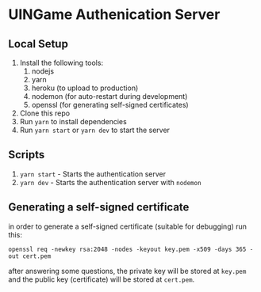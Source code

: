# UINGame Authenication Server

## Local Setup
1. Install the following tools:
    1. nodejs
    2. yarn
    3. heroku (to upload to production)
    4. nodemon (for auto-restart during development)
    5. openssl (for generating self-signed certificates)
2. Clone this repo
3. Run `yarn` to install dependencies
4. Run `yarn start` or `yarn dev` to start the server

## Scripts
1. `yarn start` - Starts the authentication server
2. `yarn dev` - Starts the authentication server with `nodemon`

## Generating a self-signed certificate
in order to generate a self-signed certificate (suitable for debugging) run this:
```
openssl req -newkey rsa:2048 -nodes -keyout key.pem -x509 -days 365 -out cert.pem
```
after answering some questions, the private key will be stored at `key.pem` and the public key (certificate) will be stored at `cert.pem`.
